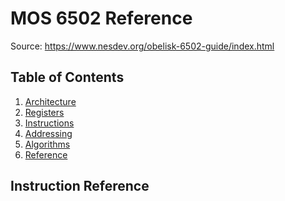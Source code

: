 MOS 6502 Reference
==================

Source: https://www.nesdev.org/obelisk-6502-guide/index.html

## Table of Contents

  1. [Architecture](https://github.com/macmade/MOS-6502-Emulator/blob/main/Reference/1-Architecture.md)
  2. [Registers](https://github.com/macmade/MOS-6502-Emulator/blob/main/Reference/2-Registers.md)
  3. [Instructions](https://github.com/macmade/MOS-6502-Emulator/blob/main/Reference/3-Instructions.md)
  4. [Addressing](https://github.com/macmade/MOS-6502-Emulator/blob/main/Reference/4-Addressing.md)
  5. [Algorithms](https://github.com/macmade/MOS-6502-Emulator/blob/main/Reference/5-Algorithms.md)
  6. [Reference](https://github.com/macmade/MOS-6502-Emulator/blob/main/Reference/6-Reference.md)

## Instruction Reference

